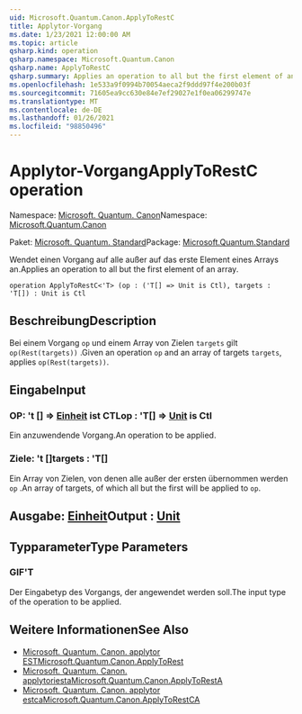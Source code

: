 ```yaml
---
uid: Microsoft.Quantum.Canon.ApplyToRestC
title: Applytor-Vorgang
ms.date: 1/23/2021 12:00:00 AM
ms.topic: article
qsharp.kind: operation
qsharp.namespace: Microsoft.Quantum.Canon
qsharp.name: ApplyToRestC
qsharp.summary: Applies an operation to all but the first element of an array.
ms.openlocfilehash: 1e533a9f0994b70054aeca2f9ddd97f4e200b03f
ms.sourcegitcommit: 71605ea9cc630e84e7ef29027e1f0ea06299747e
ms.translationtype: MT
ms.contentlocale: de-DE
ms.lasthandoff: 01/26/2021
ms.locfileid: "98850496"
---
```

# <a name="applytorestc-operation"></a><span data-ttu-id="11953-102">Applytor-Vorgang</span><span class="sxs-lookup"><span data-stu-id="11953-102">ApplyToRestC operation</span></span>

<span data-ttu-id="11953-103">Namespace: [Microsoft. Quantum. Canon](xref:Microsoft.Quantum.Canon)</span><span class="sxs-lookup"><span data-stu-id="11953-103">Namespace: [Microsoft.Quantum.Canon](xref:Microsoft.Quantum.Canon)</span></span>

<span data-ttu-id="11953-104">Paket: [Microsoft. Quantum. Standard](https://nuget.org/packages/Microsoft.Quantum.Standard)</span><span class="sxs-lookup"><span data-stu-id="11953-104">Package: [Microsoft.Quantum.Standard](https://nuget.org/packages/Microsoft.Quantum.Standard)</span></span>


<span data-ttu-id="11953-105">Wendet einen Vorgang auf alle außer auf das erste Element eines Arrays an.</span><span class="sxs-lookup"><span data-stu-id="11953-105">Applies an operation to all but the first element of an array.</span></span>

```qsharp
operation ApplyToRestC<'T> (op : ('T[] => Unit is Ctl), targets : 'T[]) : Unit is Ctl
```


## <a name="description"></a><span data-ttu-id="11953-106">Beschreibung</span><span class="sxs-lookup"><span data-stu-id="11953-106">Description</span></span>

<span data-ttu-id="11953-107">Bei einem Vorgang `op` und einem Array von Zielen `targets` gilt `op(Rest(targets))` .</span><span class="sxs-lookup"><span data-stu-id="11953-107">Given an operation `op` and an array of targets `targets`, applies `op(Rest(targets))`.</span></span>

## <a name="input"></a><span data-ttu-id="11953-108">Eingabe</span><span class="sxs-lookup"><span data-stu-id="11953-108">Input</span></span>

### <a name="op--t--unit--is-ctl"></a><span data-ttu-id="11953-109">OP: 't [] => [Einheit](xref:microsoft.quantum.lang-ref.unit)  ist CTL</span><span class="sxs-lookup"><span data-stu-id="11953-109">op : 'T[] => [Unit](xref:microsoft.quantum.lang-ref.unit)  is Ctl</span></span>

<span data-ttu-id="11953-110">Ein anzuwendende Vorgang.</span><span class="sxs-lookup"><span data-stu-id="11953-110">An operation to be applied.</span></span>


### <a name="targets--t"></a><span data-ttu-id="11953-111">Ziele: 't []</span><span class="sxs-lookup"><span data-stu-id="11953-111">targets : 'T[]</span></span>

<span data-ttu-id="11953-112">Ein Array von Zielen, von denen alle außer der ersten übernommen werden `op` .</span><span class="sxs-lookup"><span data-stu-id="11953-112">An array of targets, of which all but the first will be applied to `op`.</span></span>



## <a name="output--unit"></a><span data-ttu-id="11953-113">Ausgabe: [Einheit](xref:microsoft.quantum.lang-ref.unit)</span><span class="sxs-lookup"><span data-stu-id="11953-113">Output : [Unit](xref:microsoft.quantum.lang-ref.unit)</span></span>



## <a name="type-parameters"></a><span data-ttu-id="11953-114">Typparameter</span><span class="sxs-lookup"><span data-stu-id="11953-114">Type Parameters</span></span>

### <a name="t"></a><span data-ttu-id="11953-115">GIF</span><span class="sxs-lookup"><span data-stu-id="11953-115">'T</span></span>

<span data-ttu-id="11953-116">Der Eingabetyp des Vorgangs, der angewendet werden soll.</span><span class="sxs-lookup"><span data-stu-id="11953-116">The input type of the operation to be applied.</span></span>

## <a name="see-also"></a><span data-ttu-id="11953-117">Weitere Informationen</span><span class="sxs-lookup"><span data-stu-id="11953-117">See Also</span></span>

- [<span data-ttu-id="11953-118">Microsoft. Quantum. Canon. applytor EST</span><span class="sxs-lookup"><span data-stu-id="11953-118">Microsoft.Quantum.Canon.ApplyToRest</span></span>](xref:Microsoft.Quantum.Canon.ApplyToRest)
- [<span data-ttu-id="11953-119">Microsoft. Quantum. Canon. applytoriesta</span><span class="sxs-lookup"><span data-stu-id="11953-119">Microsoft.Quantum.Canon.ApplyToRestA</span></span>](xref:Microsoft.Quantum.Canon.ApplyToRestA)
- [<span data-ttu-id="11953-120">Microsoft. Quantum. Canon. applytor estca</span><span class="sxs-lookup"><span data-stu-id="11953-120">Microsoft.Quantum.Canon.ApplyToRestCA</span></span>](xref:Microsoft.Quantum.Canon.ApplyToRestCA)